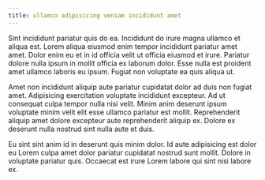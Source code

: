 ```yaml
---
title: ullamco adipisicing veniam incididunt amet
---
```


Sint incididunt pariatur quis do ea. Incididunt do irure magna ullamco et aliqua est. Lorem aliqua eiusmod enim tempor incididunt pariatur amet amet. Dolor enim eu et in id officia velit ut officia eiusmod et irure. Pariatur dolore nulla ipsum in mollit officia ex laborum dolor. Esse nulla est proident amet ullamco laboris eu ipsum. Fugiat non voluptate ea quis aliqua ut.

Amet non incididunt aliquip aute pariatur cupidatat dolor ad duis non fugiat amet. Adipisicing exercitation voluptate incididunt excepteur. Ad ut consequat culpa tempor nulla nisi velit. Minim anim deserunt ipsum voluptate minim velit elit esse ullamco pariatur est mollit. Reprehenderit aliquip amet dolore excepteur aute reprehenderit aliquip ex. Dolore ex deserunt nulla nostrud sint nulla aute et duis.

Eu sint sint anim id in deserunt quis minim dolor. Id aute adipisicing est dolor eu Lorem culpa amet dolor pariatur cupidatat nostrud sunt mollit. Dolore in voluptate pariatur quis. Occaecat est irure Lorem labore qui sint nisi labore ex.